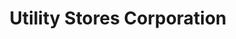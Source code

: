 ---
title: "Utility Stores Corporation"
url: /rwlpnddy/utility-stores-corporation/
shop: Supermarkt
---